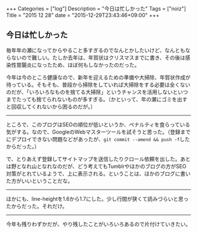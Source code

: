 +++
Categories = ["log"]
Description = "今日は忙しかった"
Tags = ["noiz"]
Title = "2015 12 28"
date = "2015-12-29T23:43:46+09:00"
+++

## 今日は忙しかった
毎年年の瀬になってからやること多すぎるのでなんとかしたいけど、なんともならないので難しい。たしか去年は、年賀状はクリスマスまでに書き、その後は感染性胃腸炎になったため、ほぼ何もしなかったのだった。

今年は今のところ健康なので、新年を迎えるための準備や大掃除、年賀状作成が待っている。そもそも、普段から掃除をしていれば大掃除をする必要は全くないのだが、「いろいろなものを捨てる大掃除」というチャンスを活用しないといつまでたっても捨てられないものが多すぎる。（かといって、年の瀬にゴミを出すと回収してくれないから困るのだが。）

----

ところで、このブログはSEOの順位が低いというか、ペナルティを食らっている気がする。なので、GoogleのWebマスターツールを試そうと思った。（登録までにデプロイできない問題などがあったが、`git commit --amend && push -f`したからだった。）

で、とりあえず登録してサイトマップを送信したりクロール依頼を出した。あとは野となれ山となれなのだが、どう考えてもTumblrやほかのブログの方がSEO対策がとれているようで、上に表示される。ということは、ほかのブログに書いた方がいいということだな。

----

ほかにも、line-heightを1.6から1.7にした。少し行間が狭くて読みづらいと思ったからだった。それだけ。

----

今年も残りわずかだが、やり残したことがいろいろあるので片付けていきたい。